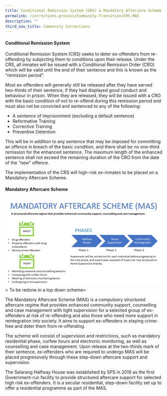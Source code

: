 ```yaml
---
title: Conditional Remission System (CRS) & Mandatory Aftercare Scheme (MAS)
permalink: /corrections-process/Community-Transition/CRS-MAS
description: ""
third_nav_title: Community Corrections
---
```


#### Conditional Remission System
Conditional Remission System (CRS) seeks to deter ex-offenders from re-offending by subjecting them to conditions upon their release. Under the CRS, all inmates will be issued with a Conditional Remission Order (CRO) which will be valid until the end of their sentence and this is known as the “remission period”. 

Most ex-offenders will generally still be released after they have served two-thirds of their sentence, if they had displayed good conduct and behaviour in prison. When they are released, they will be issued with a CRO with the basic condition of not to re-offend during this remission period and must also not be convicted and sentenced to any of the following:

* A sentence of imprisonment (excluding a default sentence)
* Reformative Training
* Corrective Training
* Preventive Detention

This will be in addition to any sentence that may be imposed for committing an offence in breach of the basic condition, and there shall be no one-third remission for the enhanced sentence. The maximum length of the enhanced sentence shall not exceed the remaining duration of the CRO from the date of the “new” offence. 

The implementation of the CRS will high-risk ex-inmates to be placed on a Mandatory Aftercare Scheme.

#### Mandatory Aftercare Scheme
![](/images/Rehabilitation/MAS%20Factsheet.png)
< To be redone in a top down scheme>

The Mandatory Aftercare Scheme (MAS) is a compulsory structured aftercare regime that provides enhanced community support, counselling and case management with tight supervision for a selected group of ex-offenders at risk of re-offending and also those who need more support in reintegration into society. It aims to support ex-offenders in staying crime-free and deter them from re-offending.

The scheme will consist of supervision and restrictions, such as mandatory residential phase, curfew hours and electronic monitoring, as well as counselling and case management. Upon release at the two-thirds mark of their sentence, ex-offenders who are required to undergo MAS will be placed progressively through these step-down aftercare support and supervision.

The Selarang Halfway House was established by SPS in 2019 as the first Government-run facility to provide structured aftercare support for selected high risk ex-offenders. It is a secular residential, step-down facility set up to offer a residential programme as part of the MAS.